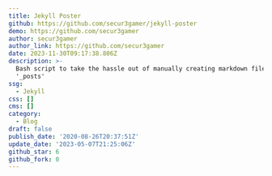 ```yaml
---
title: Jekyll Poster
github: https://github.com/secur3gamer/jekyll-poster
demo: https://github.com/secur3gamer
author: secur3gamer
author_link: https://github.com/secur3gamer
date: 2023-11-30T09:17:38.806Z
description: >-
  Bash script to take the hassle out of manually creating markdown files in
  '_posts'
ssg:
  - Jekyll
css: []
cms: []
category:
  - Blog
draft: false
publish_date: '2020-08-26T20:37:51Z'
update_date: '2023-05-07T21:25:06Z'
github_star: 6
github_fork: 0
---
```

